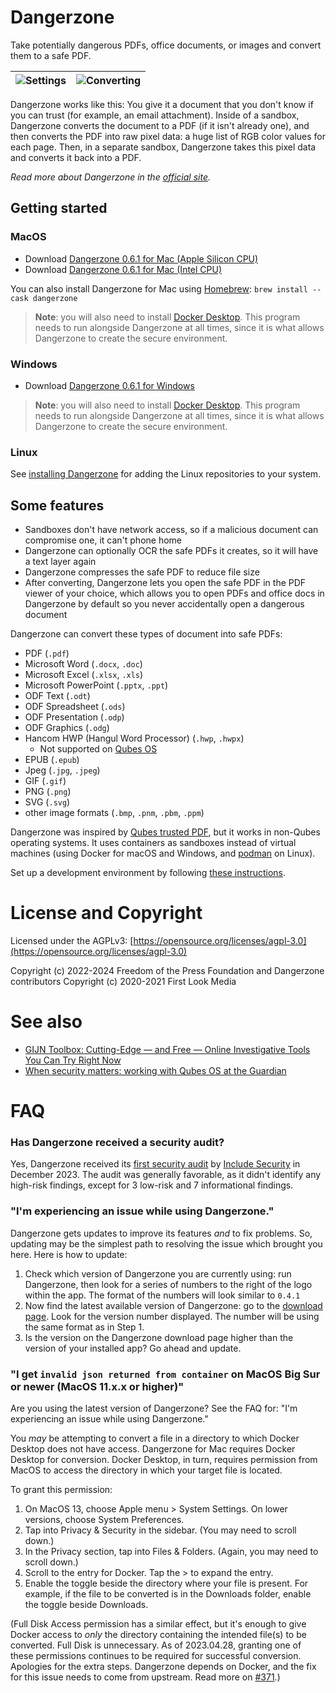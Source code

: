# Dangerzone

Take potentially dangerous PDFs, office documents, or images and convert them to a safe PDF.


| ![Settings](./assets/screenshot1.png) | ![Converting](./assets/screenshot2.png)
|--|--|

Dangerzone works like this: You give it a document that you don't know if you can trust (for example, an email attachment). Inside of a sandbox, Dangerzone converts the document to a PDF (if it isn't already one), and then converts the PDF into raw pixel data: a huge list of RGB color values for each page. Then, in a separate sandbox, Dangerzone takes this pixel data and converts it back into a PDF.

_Read more about Dangerzone in the [official site](https://dangerzone.rocks/about.html)._

## Getting started

### MacOS
- Download [Dangerzone 0.6.1 for Mac (Apple Silicon CPU)](https://github.com/freedomofpress/dangerzone/releases/download/v0.6.1/Dangerzone-0.6.1-arm64.dmg)
- Download [Dangerzone 0.6.1 for Mac (Intel CPU)](https://github.com/freedomofpress/dangerzone/releases/download/v0.6.1/Dangerzone-0.6.1-i686.dmg)

You can also install Dangerzone for Mac using [Homebrew](https://brew.sh/): `brew install --cask dangerzone`

> **Note**: you will also need to install [Docker Desktop](https://www.docker.com/products/docker-desktop/).
> This program needs to run alongside Dangerzone at all times, since it is what allows Dangerzone to
> create the secure environment.

### Windows

- Download [Dangerzone 0.6.1 for Windows](https://github.com/freedomofpress/dangerzone/releases/download/v0.6.1/Dangerzone-0.6.1.msi)

> **Note**: you will also need to install [Docker Desktop](https://www.docker.com/products/docker-desktop/).
> This program needs to run alongside Dangerzone at all times, since it is what allows Dangerzone to
> create the secure environment.

### Linux

See [installing Dangerzone](INSTALL.md#linux) for adding the Linux repositories to your system.

## Some features

- Sandboxes don't have network access, so if a malicious document can compromise one, it can't phone home
- Dangerzone can optionally OCR the safe PDFs it creates, so it will have a text layer again
- Dangerzone compresses the safe PDF to reduce file size
- After converting, Dangerzone lets you open the safe PDF in the PDF viewer of your choice, which allows you to open PDFs and office docs in Dangerzone by default so you never accidentally open a dangerous document

Dangerzone can convert these types of document into safe PDFs:

- PDF (`.pdf`)
- Microsoft Word (`.docx`, `.doc`)
- Microsoft Excel (`.xlsx`, `.xls`)
- Microsoft PowerPoint (`.pptx`, `.ppt`)
- ODF Text (`.odt`)
- ODF Spreadsheet (`.ods`)
- ODF Presentation (`.odp`)
- ODF Graphics (`.odg`)
- Hancom HWP (Hangul Word Processor) (`.hwp`, `.hwpx`)
  * Not supported on
    [Qubes OS](https://github.com/freedomofpress/dangerzone/issues/494)
- EPUB (`.epub`)
- Jpeg (`.jpg`, `.jpeg`)
- GIF (`.gif`)
- PNG (`.png`)
- SVG (`.svg`)
- other image formats (`.bmp`, `.pnm`, `.pbm`, `.ppm`)

Dangerzone was inspired by [Qubes trusted PDF](https://blog.invisiblethings.org/2013/02/21/converting-untrusted-pdfs-into-trusted.html), but it works in non-Qubes operating systems. It uses containers as sandboxes instead of virtual machines (using Docker for macOS and Windows, and [podman](https://podman.io/) on Linux).

Set up a development environment by following [these instructions](/BUILD.md).


# License and Copyright

Licensed under the AGPLv3: [https://opensource.org/licenses/agpl-3.0](https://opensource.org/licenses/agpl-3.0)

Copyright (c) 2022-2024 Freedom of the Press Foundation and Dangerzone contributors
Copyright (c) 2020-2021 First Look Media

# See also

* [GIJN Toolbox: Cutting-Edge — and Free — Online Investigative Tools You Can Try Right Now](https://gijn.org/stories/cutting-edge-free-online-investigative-tools/)
* [When security matters: working with Qubes OS at the Guardian](https://www.theguardian.com/info/2024/apr/04/when-security-matters-working-with-qubes-os-at-the-guardian)

# FAQ

### Has Dangerzone received a security audit?

Yes, Dangerzone received its [first security audit](https://freedom.press/news/dangerzone-receives-favorable-audit/) by [Include Security](https://includesecurity.com/) in December 2023. The audit was generally favorable, as it didn't identify any high-risk findings, except for 3 low-risk and 7 informational findings.

### "I'm experiencing an issue while using Dangerzone."

Dangerzone gets updates to improve its features _and_ to fix problems. So, updating may be the simplest path to resolving the issue which brought you here. Here is how to update:

1. Check which version of Dangerzone you are currently using: run Dangerzone, then look for a series of numbers to the right of the logo within the app. The format of the numbers will look similar to `0.4.1`
2. Now find the latest available version of Dangerzone: go to the [download page](https://dangerzone.rocks/#downloads). Look for the version number displayed. The number will be using the same format as in Step 1.
3. Is the version on the Dangerzone download page higher than the version of your installed app? Go ahead and update.

### "I get `invalid json returned from container` on MacOS Big Sur or newer (MacOS 11.x.x or higher)"

Are you using the latest version of Dangerzone? See the FAQ for: "I'm experiencing an issue while using Dangerzone."

You _may_ be attempting to convert a file in a directory to which Docker Desktop does not have access. Dangerzone for Mac requires Docker Desktop for conversion. Docker Desktop, in turn, requires permission from MacOS to access the directory in which your target file is located.

To grant this permission:

1. On MacOS 13, choose Apple menu > System Settings. On lower versions, choose System Preferences.
2. Tap into Privacy & Security in the sidebar. (You may need to scroll down.)
3. In the Privacy section, tap into Files & Folders. (Again, you may need to scroll down.)
4. Scroll to the entry for Docker. Tap the > to expand the entry.
5. Enable the toggle beside the directory where your file is present. For example, if the file to be converted is in the Downloads folder, enable the toggle beside Downloads.

(Full Disk Access permission has a similar effect, but it's enough to give Docker access to _only_ the directory containing the intended file(s) to be converted. Full Disk is unnecessary. As of 2023.04.28, granting one of these permissions continues to be required for successful conversion. Apologies for the extra steps. Dangerzone depends on Docker, and the fix for this issue needs to come from upstream. Read more on [#371](https://github.com/freedomofpress/dangerzone/issues/371#issuecomment-1516863056).)
